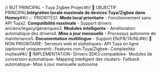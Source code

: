 // BUT PRINCIPAL - Tuya Zigbee Project#// 🎯 OBJECTIF PRINCIPAL**Intégration locale maximale de devices Tuya/Zigbee dans Homey**##// ✅ PRIORITÉS1. **Mode local prioritaire** - Fonctionnement sans API Tuya2. **Compatibilité maximale** - Support drivers anciens/legacy/génériques3. **Modules intelligents** - Amélioration automatique des drivers4. **Mise à jour mensuelle** - Processus autonome de maintenance5. **Documentation multilingue** - Support EN/FR/TA/NL##// 🚫 NON PRIORITAIRE- Serveurs web et statistiques- API Tuya en ligne (optionnel uniquement)- Features non-Tuya/Zigbee- Complexités inutiles##// 🔧 IMPLÉMENTATION- Drivers SDK3 compatibles- Modules de conversion automatique- Mapping intelligent des clusters- Fallback automatique- Mise à jour mensuelle autonome
